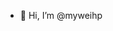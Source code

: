 - 👋 Hi, I’m @myweihp
<!---
myweihp/myweihp is a ✨ special ✨ repository because its `README.md` (this file) appears on your GitHub profile.
You can click the Preview link to take a look at your changes.
--->
